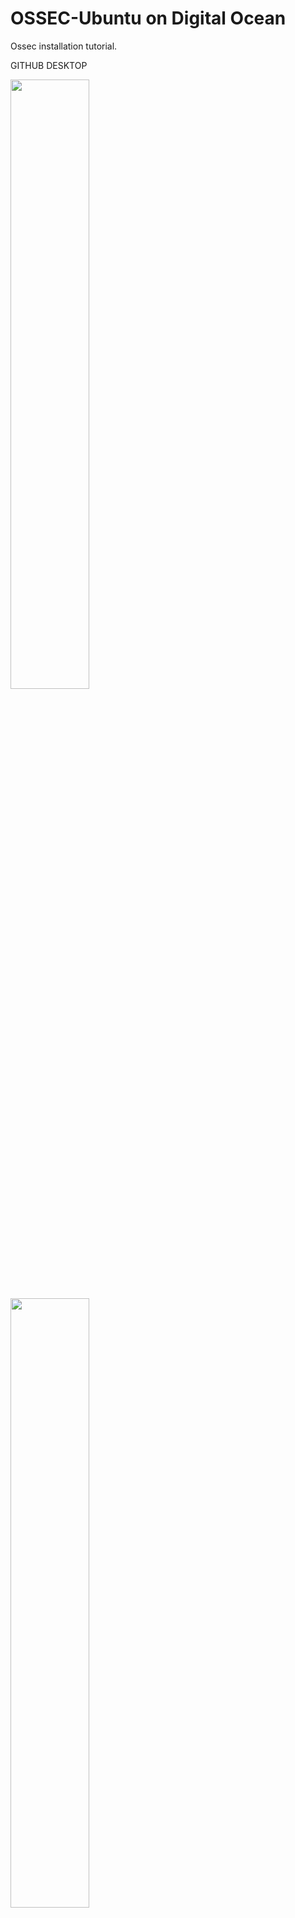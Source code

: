 # OSSEC-Ubuntu on Digital Ocean
 Ossec installation tutorial.
 
GITHUB DESKTOP

<img src="https://www.ossec.net/wp-content/uploads/2019/01/ossec.png" width=50% height=50%>



<img src="https://www.cuny.edu/wp-content/uploads/sites/4/page-assets/home-preview/cuny-tuesday/CUNYGive-BCC-ani.gif" width=50% height=50%>
